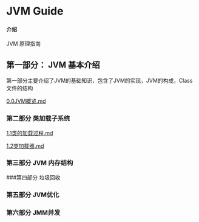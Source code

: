 # JVM Guide

#### 介绍
JVM 原理指南



## 第一部分： JVM 基本介绍

第一部分主要介绍了JVM的基础知识，包含了JVM的实现，JVM的构成，Class 文件的结构

 [0.0JVM概览.md](doc/0.0JVM概览.md) 

### 第二部分 类加载子系统

 [1.1类的加载过程.md](doc/1.1类的加载过程.md) 

 [1.2类加载器.md](doc/1.2类加载器.md) 

### 第三部分 JVM 内存结构

###第四部分 垃圾回收

### 第五部分 JVM优化

### 第六部分 JMM并发

